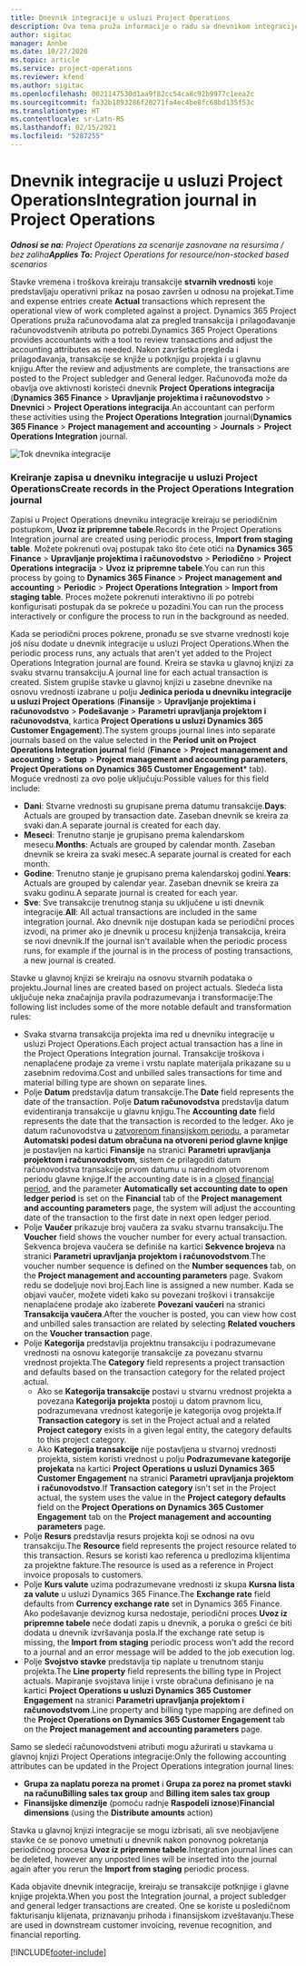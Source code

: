 ```yaml
---
title: Dnevnik integracije u usluzi Project Operations
description: Ova tema pruža informacije o radu sa dnevnikom integracije u usluzi Project Operations.
author: sigitac
manager: Annbe
ms.date: 10/27/2020
ms.topic: article
ms.service: project-operations
ms.reviewer: kfend
ms.author: sigitac
ms.openlocfilehash: 0021147530d1aa9f82cc54ca8c92b9977c1eea2c
ms.sourcegitcommit: fa32b1893286f20271fa4ec4be8fc68bd135f53c
ms.translationtype: HT
ms.contentlocale: sr-Latn-RS
ms.lasthandoff: 02/15/2021
ms.locfileid: "5287255"
---
```

# <a name="integration-journal-in-project-operations"></a><span data-ttu-id="18e2c-103">Dnevnik integracije u usluzi Project Operations</span><span class="sxs-lookup"><span data-stu-id="18e2c-103">Integration journal in Project Operations</span></span>

<span data-ttu-id="18e2c-104">_**Odnosi se na:** Project Operations za scenarije zasnovane na resursima / bez zaliha_</span><span class="sxs-lookup"><span data-stu-id="18e2c-104">_**Applies To:** Project Operations for resource/non-stocked based scenarios_</span></span>

<span data-ttu-id="18e2c-105">Stavke vremena i troškova kreiraju transakcije **stvarnih vrednosti** koje predstavljaju operativni prikaz na posao završen u odnosu na projekat.</span><span class="sxs-lookup"><span data-stu-id="18e2c-105">Time and expense entries create **Actual** transactions which represent the operational view of work completed against a project.</span></span> <span data-ttu-id="18e2c-106">Dynamics 365 Project Operations pruža računovođama alat za pregled transakcija i prilagođavanje računovodstvenih atributa po potrebi.</span><span class="sxs-lookup"><span data-stu-id="18e2c-106">Dynamics 365 Project Operations provides accountants with a tool to review transactions and adjust the accounting attributes as needed.</span></span> <span data-ttu-id="18e2c-107">Nakon završetka pregleda i prilagođavanja, transakcije se knjiže u potknjigu projekta i u glavnu knjigu.</span><span class="sxs-lookup"><span data-stu-id="18e2c-107">After the review and adjustments are complete, the transactions are posted to the Project subledger and General ledger.</span></span> <span data-ttu-id="18e2c-108">Računovođa može da obavlja ove aktivnosti koristeći dnevnik **Project Operations integracija** (**Dynamics 365 Finance** > **Upravljanje projektima i računovodstvo** > **Dnevnici** > **Project Operations integracija**.</span><span class="sxs-lookup"><span data-stu-id="18e2c-108">An accountant can perform these activities using the **Project Operations Integration** journal(**Dynamics 365 Finance** > **Project management and accounting** > **Journals** > **Project Operations Integration** journal.</span></span>

![Tok dnevnika integracije](./media/IntegrationJournal.png)

### <a name="create-records-in-the-project-operations-integration-journal"></a><span data-ttu-id="18e2c-110">Kreiranje zapisa u dnevniku integracije u usluzi Project Operations</span><span class="sxs-lookup"><span data-stu-id="18e2c-110">Create records in the Project Operations Integration journal</span></span>

<span data-ttu-id="18e2c-111">Zapisi u Project Operations dnevniku integracije kreiraju se periodičnim postupkom, **Uvoz iz pripremne tabele**.</span><span class="sxs-lookup"><span data-stu-id="18e2c-111">Records in the Project Operations Integration journal are created using periodic process, **Import from staging table**.</span></span> <span data-ttu-id="18e2c-112">Možete pokrenuti ovaj postupak tako što ćete otići na **Dynamics 365 Finance** > **Upravljanje projektima i računovodstvo** > **Periodično** > **Project Operations integracija** > **Uvoz iz pripremne tabele**.</span><span class="sxs-lookup"><span data-stu-id="18e2c-112">You can run this process by going to **Dynamics 365 Finance** > **Project management and accounting** > **Periodic** > **Project Operations Integration** > **Import from staging table**.</span></span> <span data-ttu-id="18e2c-113">Proces možete pokrenuti interaktivno ili po potrebi konfigurisati postupak da se pokreće u pozadini.</span><span class="sxs-lookup"><span data-stu-id="18e2c-113">You can run the process interactively or configure the process to run in the background as needed.</span></span>

<span data-ttu-id="18e2c-114">Kada se periodični proces pokrene, pronađu se sve stvarne vrednosti koje još nisu dodate u dnevnik integracije u usluzi Project Operations.</span><span class="sxs-lookup"><span data-stu-id="18e2c-114">When the periodic process runs, any actuals that aren't yet added to the Project Operations Integration journal are found.</span></span> <span data-ttu-id="18e2c-115">Kreira se stavka u glavnoj knjizi za svaku stvarnu transakciju.</span><span class="sxs-lookup"><span data-stu-id="18e2c-115">A journal line for each actual transaction is created.</span></span>
<span data-ttu-id="18e2c-116">Sistem grupiše stavke u glavnoj knjizi u zasebne dnevnike na osnovu vrednosti izabrane u polju **Jedinica perioda u dnevniku integracije u usluzi Project Operations** (**Finansije** > **Upravljanje projektima i računovodstvo** > **Podešavanje** > **Parametri upravljanja projektom i računovodstva**, kartica **Project Operations u usluzi Dynamics 365 Customer Engagement**).</span><span class="sxs-lookup"><span data-stu-id="18e2c-116">The system groups journal lines into separate journals based on the value selected in the **Period unit on Project Operations Integration journal** field (**Finance** > **Project management and accounting** > **Setup** > **Project management and accounting parameters**, **Project Operations on Dynamics 365 Customer Engagement**\* tab).</span></span> <span data-ttu-id="18e2c-117">Moguće vrednosti za ovo polje uključuju:</span><span class="sxs-lookup"><span data-stu-id="18e2c-117">Possible values for this field include:</span></span>

  - <span data-ttu-id="18e2c-118">**Dani**: Stvarne vrednosti su grupisane prema datumu transakcije.</span><span class="sxs-lookup"><span data-stu-id="18e2c-118">**Days**: Actuals are grouped by transaction date.</span></span> <span data-ttu-id="18e2c-119">Zaseban dnevnik se kreira za svaki dan.</span><span class="sxs-lookup"><span data-stu-id="18e2c-119">A separate journal is created for each day.</span></span>
  - <span data-ttu-id="18e2c-120">**Meseci**: Trenutno stanje je grupisano prema kalendarskom mesecu.</span><span class="sxs-lookup"><span data-stu-id="18e2c-120">**Months**: Actuals are grouped by calendar month.</span></span> <span data-ttu-id="18e2c-121">Zaseban dnevnik se kreira za svaki mesec.</span><span class="sxs-lookup"><span data-stu-id="18e2c-121">A separate journal is created for each month.</span></span>
  - <span data-ttu-id="18e2c-122">**Godine**: Trenutno stanje je grupisano prema kalendarskoj godini.</span><span class="sxs-lookup"><span data-stu-id="18e2c-122">**Years**: Actuals are grouped by calendar year.</span></span> <span data-ttu-id="18e2c-123">Zaseban dnevnik se kreira za svaku godinu.</span><span class="sxs-lookup"><span data-stu-id="18e2c-123">A separate journal is created for each year.</span></span>
  - <span data-ttu-id="18e2c-124">**Sve**: Sve transakcije trenutnog stanja su uključene u isti dnevnik integracije.</span><span class="sxs-lookup"><span data-stu-id="18e2c-124">**All**: All actual transactions are included in the same integration journal.</span></span> <span data-ttu-id="18e2c-125">Ako dnevnik nije dostupan kada se periodični proces izvodi, na primer ako je dnevnik u procesu knjiženja transakcija, kreira se novi dnevnik.</span><span class="sxs-lookup"><span data-stu-id="18e2c-125">If the journal isn't available when the periodic process runs, for example if the journal is in the process of posting transactions, a new journal is created.</span></span>

<span data-ttu-id="18e2c-126">Stavke u glavnoj knjizi se kreiraju na osnovu stvarnih podataka o projektu.</span><span class="sxs-lookup"><span data-stu-id="18e2c-126">Journal lines are created based on project actuals.</span></span> <span data-ttu-id="18e2c-127">Sledeća lista uključuje neka značajnija pravila podrazumevanja i transformacije:</span><span class="sxs-lookup"><span data-stu-id="18e2c-127">The following list includes some of the more notable default and transformation rules:</span></span>

  - <span data-ttu-id="18e2c-128">Svaka stvarna transakcija projekta ima red u dnevniku integracije u usluzi Project Operations.</span><span class="sxs-lookup"><span data-stu-id="18e2c-128">Each project actual transaction has a line in the Project Operations Integration journal.</span></span> <span data-ttu-id="18e2c-129">Transakcije troškova i nenaplaćene prodaje za vreme i vrstu naplate materijala prikazane su u zasebnim redovima.</span><span class="sxs-lookup"><span data-stu-id="18e2c-129">Cost and unbilled sales transactions for time and material billing type are shown on separate lines.</span></span>
  - <span data-ttu-id="18e2c-130">Polje **Datum** predstavlja datum transakcije.</span><span class="sxs-lookup"><span data-stu-id="18e2c-130">The **Date** field represents the date of the transaction.</span></span> <span data-ttu-id="18e2c-131">Polje **Datum računovodstva** predstavlja datum evidentiranja transakcije u glavnu knjigu.</span><span class="sxs-lookup"><span data-stu-id="18e2c-131">The **Accounting date** field represents the date that the transaction is recorded to the ledger.</span></span> <span data-ttu-id="18e2c-132">Ako je datum računovodstva u [zatvorenom finansijskom periodu](https://docs.microsoft.com/dynamics365/finance/general-ledger/close-general-ledger-at-period-end), a parametar **Automatski podesi datum obračuna na otvoreni period glavne knjige** je postavljen na kartici **Finansije** na stranici **Parametri upravljanja projektom i računovodstvom**, sistem će prilagoditi datum računovodstva transakcije prvom datumu u narednom otvorenom periodu glavne knjige.</span><span class="sxs-lookup"><span data-stu-id="18e2c-132">If the accounting date is in a [closed financial period](https://docs.microsoft.com/dynamics365/finance/general-ledger/close-general-ledger-at-period-end), and the parameter **Automatically set accounting date to open ledger period** is set on the **Financial** tab of the **Project management and accounting parameters** page, the system will adjust the accounting date of the transaction to the first date in next open ledger period.</span></span>
  - <span data-ttu-id="18e2c-133">Polje **Vaučer** prikazuje broj vaučera za svaku stvarnu transakciju.</span><span class="sxs-lookup"><span data-stu-id="18e2c-133">The **Voucher** field shows the voucher number for every actual transaction.</span></span> <span data-ttu-id="18e2c-134">Sekvenca brojeva vaučera se definiše na kartici **Sekvence brojeva** na stranici **Parametri upravljanja projektom i računovodstvom**.</span><span class="sxs-lookup"><span data-stu-id="18e2c-134">The voucher number sequence is defined on the **Number sequences** tab, on the **Project management and accounting parameters** page.</span></span> <span data-ttu-id="18e2c-135">Svakom redu se dodeljuje novi broj.</span><span class="sxs-lookup"><span data-stu-id="18e2c-135">Each line is assigned a new number.</span></span> <span data-ttu-id="18e2c-136">Kada se objavi vaučer, možete videti kako su povezani troškovi i transakcije nenaplaćene prodaje ako izaberete **Povezani vaučeri** na stranici **Transakcija vaučera**.</span><span class="sxs-lookup"><span data-stu-id="18e2c-136">After the voucher is posted, you can view how cost and unbilled sales transaction are related by selecting **Related vouchers** on the **Voucher transaction** page.</span></span>
  - <span data-ttu-id="18e2c-137">Polje **Kategorija** predstavlja projektnu transakciju i podrazumevane vrednosti na osnovu kategorije transakcije za povezanu stvarnu vrednost projekta.</span><span class="sxs-lookup"><span data-stu-id="18e2c-137">The **Category** field represents a project transaction and defaults based on the transaction category for the related project actual.</span></span>
    - <span data-ttu-id="18e2c-138">Ako se **Kategorija transakcije** postavi u stvarnu vrednost projekta a povezana **Kategorija projekta** postoji u datom pravnom licu, podrazumevana vrednost kategorije je kategorija ovog projekta.</span><span class="sxs-lookup"><span data-stu-id="18e2c-138">If **Transaction category** is set in the Project actual and a related **Project category** exists in a given legal entity, the category defaults to this project category.</span></span>
    - <span data-ttu-id="18e2c-139">Ako **Kategorija transakcije** nije postavljena u stvarnoj vrednosti projekta, sistem koristi vrednost u polju **Podrazumevane kategorije projekata** na kartici **Project Operations u usluzi Dynamics 365 Customer Engagement** na stranici **Parametri upravljanja projektom i računovodstvo**.</span><span class="sxs-lookup"><span data-stu-id="18e2c-139">If **Transaction category** isn't set in the Project actual, the system uses the value in the **Project category defaults** field on the **Project Operations on Dynamics 365 Customer Engagement** tab on the **Project management and accounting parameters** page.</span></span>
  - <span data-ttu-id="18e2c-140">Polje **Resurs** predstavlja resurs projekta koji se odnosi na ovu transakciju.</span><span class="sxs-lookup"><span data-stu-id="18e2c-140">The **Resource** field represents the project resource related to this transaction.</span></span> <span data-ttu-id="18e2c-141">Resurs se koristi kao referenca u predlozima klijentima za projektne fakture.</span><span class="sxs-lookup"><span data-stu-id="18e2c-141">The resource is used as a reference in Project invoice proposals to customers.</span></span>
  - <span data-ttu-id="18e2c-142">Polje **Kurs valute** uzima podrazumevane vrednosti iz skupa **Kursna lista za valute** u usluzi Dynamics 365 Finance.</span><span class="sxs-lookup"><span data-stu-id="18e2c-142">The **Exchange rate** field defaults from **Currency exchange rate** set in Dynamics 365 Finance.</span></span> <span data-ttu-id="18e2c-143">Ako podešavanje deviznog kursa nedostaje, periodični proces **Uvoz iz pripremne tabele** neće dodati zapis u dnevnik, a poruka o grešci će biti dodata u dnevnik izvršavanja posla.</span><span class="sxs-lookup"><span data-stu-id="18e2c-143">If the exchange rate setup is missing, the **Import from staging** periodic process won't add the record to a journal and an error message will be added to the job execution log.</span></span>
  - <span data-ttu-id="18e2c-144">Polje **Svojstvo stavke** predstavlja tip naplate u trenutnom stanju projekta.</span><span class="sxs-lookup"><span data-stu-id="18e2c-144">The **Line property** field represents the billing type in Project actuals.</span></span> <span data-ttu-id="18e2c-145">Mapiranje svojstava linije i vrste obračuna definisano je na kartici **Project Operations u usluzi Dynamics 365 Customer Engagement** na stranici **Parametri upravljanja projektom i računovodstvom**.</span><span class="sxs-lookup"><span data-stu-id="18e2c-145">Line property and billing type mapping are defined on the **Project Operations on Dynamics 365 Customer Engagement** tab on the **Project management and accounting parameters** page.</span></span>

<span data-ttu-id="18e2c-146">Samo se sledeći računovodstveni atributi mogu ažurirati u stavkama u glavnoj knjizi Project Operations integracije:</span><span class="sxs-lookup"><span data-stu-id="18e2c-146">Only the following accounting attributes can be updated in the Project Operations integration journal lines:</span></span>

- <span data-ttu-id="18e2c-147">**Grupa za naplatu poreza na promet** i **Grupa za porez na promet stavki na računu**</span><span class="sxs-lookup"><span data-stu-id="18e2c-147">**Billing sales tax group** and **Billing item sales tax group**</span></span>
- <span data-ttu-id="18e2c-148">**Finansijske dimenzije** (pomoću radnje **Raspodeli iznose**)</span><span class="sxs-lookup"><span data-stu-id="18e2c-148">**Financial dimensions** (using the **Distribute amounts** action)</span></span>

<span data-ttu-id="18e2c-149">Stavka u glavnoj knjizi integracije se mogu izbrisati, ali sve neobjavljene stavke će se ponovo umetnuti u dnevnik nakon ponovnog pokretanja periodičnog procesa **Uvoz iz pripremne tabele**.</span><span class="sxs-lookup"><span data-stu-id="18e2c-149">Integration journal lines can be deleted, however any unposted lines will be inserted into the journal again after you rerun the **Import from staging** periodic process.</span></span>

<span data-ttu-id="18e2c-150">Kada objavite dnevnik integracije, kreiraju se transakcije potknjige i glavne knjige projekta.</span><span class="sxs-lookup"><span data-stu-id="18e2c-150">When you post the Integration journal, a project subledger and general ledger transactions are created.</span></span> <span data-ttu-id="18e2c-151">One se koriste u posledičnom fakturisanju klijenata, priznavanju prihoda i finansijskom izveštavanju.</span><span class="sxs-lookup"><span data-stu-id="18e2c-151">These are used in downstream customer invoicing, revenue recognition, and financial reporting.</span></span>


[!INCLUDE[footer-include](../includes/footer-banner.md)]